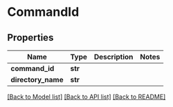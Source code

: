 # CommandId

## Properties
Name | Type | Description | Notes
------------ | ------------- | ------------- | -------------
**command_id** | **str** |  | 
**directory_name** | **str** |  | 

[[Back to Model list]](../README.md#documentation-for-models) [[Back to API list]](../README.md#documentation-for-api-endpoints) [[Back to README]](../README.md)



